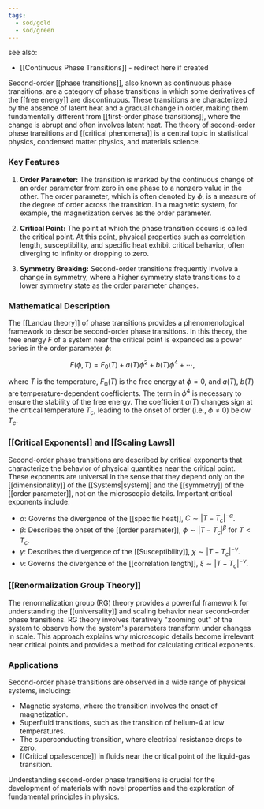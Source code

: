 ```yaml
---
tags:
  - sod/gold
  - sod/green
---
```


see also:
- [[Continuous Phase Transitions]] - redirect here if created

Second-order [[phase transitions]], also known as continuous phase transitions, are a category of phase transitions in which some derivatives of the [[free energy]] are discontinuous. These transitions are characterized by the absence of latent heat and a gradual change in order, making them fundamentally different from [[first-order phase transitions]], where the change is abrupt and often involves latent heat. The theory of second-order phase transitions and [[critical phenomena]] is a central topic in statistical physics, condensed matter physics, and materials science.

### Key Features

1. **Order Parameter:** The transition is marked by the continuous change of an order parameter from zero in one phase to a nonzero value in the other. The order parameter, which is often denoted by $\phi$, is a measure of the degree of order across the transition. In a magnetic system, for example, the magnetization serves as the order parameter.

2. **Critical Point:** The point at which the phase transition occurs is called the critical point. At this point, physical properties such as correlation length, susceptibility, and specific heat exhibit critical behavior, often diverging to infinity or dropping to zero.

3. **Symmetry Breaking:** Second-order transitions frequently involve a change in symmetry, where a higher symmetry state transitions to a lower symmetry state as the order parameter changes.

### Mathematical Description

The [[Landau theory]] of phase transitions provides a phenomenological framework to describe second-order phase transitions. In this theory, the free energy $F$ of a system near the critical point is expanded as a power series in the order parameter $\phi$:

$$F(\phi, T) = F_0(T) + a(T)\phi^2 + b(T)\phi^4 + \cdots,$$

where $T$ is the temperature, $F_0(T)$ is the free energy at $\phi=0$, and $a(T)$, $b(T)$ are temperature-dependent coefficients. The term in $\phi^4$ is necessary to ensure the stability of the free energy. The coefficient $a(T)$ changes sign at the critical temperature $T_c$, leading to the onset of order (i.e., $\phi \neq 0$) below $T_c$.

### [[Critical Exponents]] and [[Scaling Laws]]

Second-order phase transitions are described by critical exponents that characterize the behavior of physical quantities near the critical point. These exponents are universal in the sense that they depend only on the [[dimensionality]] of the [[Systems|system]] and the [[symmetry]] of the [[order parameter]], not on the microscopic details. Important critical exponents include:

- $\alpha$: Governs the divergence of the [[specific heat]], $C \sim |T-T_c|^{-\alpha}$.
- $\beta$: Describes the onset of the [[order parameter]], $\phi \sim |T-T_c|^\beta$ for $T < T_c$.
- $\gamma$: Describes the divergence of the [[Susceptibility]], $\chi \sim |T-T_c|^{-\gamma}$.
- $\nu$: Governs the divergence of the [[correlation length]], $\xi \sim |T-T_c|^{-\nu}$.

### [[Renormalization Group Theory]]

The renormalization group (RG) theory provides a powerful framework for understanding the [[universality]] and scaling behavior near second-order phase transitions. RG theory involves iteratively "zooming out" of the system to observe how the system's parameters transform under changes in scale. This approach explains why microscopic details become irrelevant near critical points and provides a method for calculating critical exponents.

### Applications

Second-order phase transitions are observed in a wide range of physical systems, including:

- Magnetic systems, where the transition involves the onset of magnetization.
- Superfluid transitions, such as the transition of helium-4 at low temperatures.
- The superconducting transition, where electrical resistance drops to zero.
- [[Critical opalescence]] in fluids near the critical point of the liquid-gas transition.

Understanding second-order phase transitions is crucial for the development of materials with novel properties and the exploration of fundamental principles in physics.